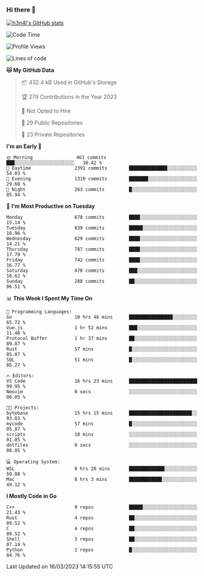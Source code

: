 ### Hi there 👋

[![h3n4l's GitHub stats](https://github-readme-stats.vercel.app/api?username=h3n4l&count_private=true&show_icons=true&theme=radical)](https://github.com/h3n4l/github-readme-stats)

<!--START_SECTION:waka-->
![Code Time](http://img.shields.io/badge/Code%20Time-1%2C045%20hrs%2010%20mins-blue)

![Profile Views](http://img.shields.io/badge/Profile%20Views-1-blue)

![Lines of code](https://img.shields.io/badge/From%20Hello%20World%20I%27ve%20Written-2.7%20million%20lines%20of%20code-blue)

**🐱 My GitHub Data** 

> 📦 432.4 kB Used in GitHub's Storage 
 > 
> 🏆 279 Contributions in the Year 2023
 > 
> 🚫 Not Opted to Hire
 > 
> 📜 29 Public Repositories 
 > 
> 🔑 23 Private Repositories 
 > 
**I'm an Early 🐤** 

```text
🌞 Morning                461 commits         ███░░░░░░░░░░░░░░░░░░░░░░   10.42 % 
🌆 Daytime                2391 commits        ██████████████░░░░░░░░░░░   54.03 % 
🌃 Evening                1310 commits        ███████░░░░░░░░░░░░░░░░░░   29.60 % 
🌙 Night                  263 commits         █░░░░░░░░░░░░░░░░░░░░░░░░   05.94 % 
```
📅 **I'm Most Productive on Tuesday** 

```text
Monday                   670 commits         ████░░░░░░░░░░░░░░░░░░░░░   15.14 % 
Tuesday                  839 commits         █████░░░░░░░░░░░░░░░░░░░░   18.96 % 
Wednesday                629 commits         ████░░░░░░░░░░░░░░░░░░░░░   14.21 % 
Thursday                 787 commits         ████░░░░░░░░░░░░░░░░░░░░░   17.79 % 
Friday                   742 commits         ████░░░░░░░░░░░░░░░░░░░░░   16.77 % 
Saturday                 470 commits         ███░░░░░░░░░░░░░░░░░░░░░░   10.62 % 
Sunday                   288 commits         ██░░░░░░░░░░░░░░░░░░░░░░░   06.51 % 
```


📊 **This Week I Spent My Time On** 

```text
💬 Programming Languages: 
Go                       10 hrs 46 mins      ████████████████░░░░░░░░░   65.72 % 
Vue.js                   1 hr 52 mins        ███░░░░░░░░░░░░░░░░░░░░░░   11.48 % 
Protocol Buffer          1 hr 37 mins        ██░░░░░░░░░░░░░░░░░░░░░░░   09.87 % 
Rust                     57 mins             █░░░░░░░░░░░░░░░░░░░░░░░░   05.87 % 
SQL                      51 mins             █░░░░░░░░░░░░░░░░░░░░░░░░   05.27 % 

🔥 Editors: 
VS Code                  16 hrs 23 mins      █████████████████████████   99.95 % 
Neovim                   0 secs              ░░░░░░░░░░░░░░░░░░░░░░░░░   00.05 % 

🐱‍💻 Projects: 
bytebase                 15 hrs 15 mins      ███████████████████████░░   93.03 % 
mycode                   57 mins             █░░░░░░░░░░░░░░░░░░░░░░░░   05.87 % 
scripts                  10 mins             ░░░░░░░░░░░░░░░░░░░░░░░░░   01.05 % 
dotfiles                 0 secs              ░░░░░░░░░░░░░░░░░░░░░░░░░   00.05 % 

💻 Operating System: 
WSL                      8 hrs 20 mins       █████████████░░░░░░░░░░░░   50.88 % 
Mac                      8 hrs 3 mins        ████████████░░░░░░░░░░░░░   49.12 % 
```

**I Mostly Code in Go** 

```text
C++                      9 repos             █████░░░░░░░░░░░░░░░░░░░░   21.43 % 
Rust                     4 repos             ██░░░░░░░░░░░░░░░░░░░░░░░   09.52 % 
C                        4 repos             ██░░░░░░░░░░░░░░░░░░░░░░░   09.52 % 
Shell                    3 repos             ██░░░░░░░░░░░░░░░░░░░░░░░   07.14 % 
Python                   2 repos             █░░░░░░░░░░░░░░░░░░░░░░░░   04.76 % 
```




 Last Updated on 16/03/2023 14:15:55 UTC
<!--END_SECTION:waka-->

